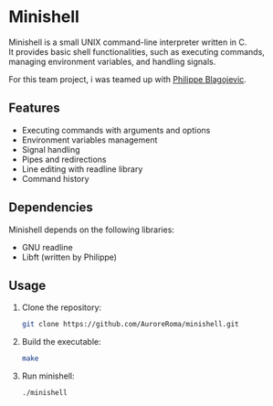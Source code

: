 # Minishell

Minishell is a small UNIX command-line interpreter written in C.  
It provides basic shell functionalities, such as executing commands, 
managing environment variables, and handling signals.

For this team project, i was teamed up with [Philippe Blagojevic](https://github.com/PhilBlago).

## Features

- Executing commands with arguments and options
- Environment variables management
- Signal handling
- Pipes and redirections
- Line editing with readline library
- Command history

## Dependencies

Minishell depends on the following libraries:

- GNU readline
- Libft (written by Philippe)

## Usage

1. Clone the repository:

   ```bash
   git clone https://github.com/AuroreRoma/minishell.git
   ```

2. Build the executable:

	```bash
	make
	```

3. Run minishell:

	```bash
	./minishell
	```
